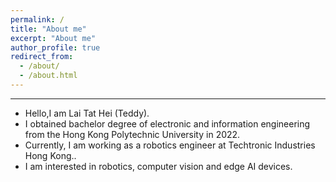 ```yaml
---
permalink: /
title: "About me"
excerpt: "About me"
author_profile: true
redirect_from: 
  - /about/
  - /about.html
---
```


** **  

* Hello,I am Lai Tat Hei (Teddy).
* I obtained bachelor degree of electronic and information engineering from the Hong Kong Polytechnic University in 2022.
* Currently, I am working as a robotics engineer at Techtronic Industries Hong Kong..
* I am interested in robotics, computer vision and edge AI devices.
